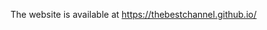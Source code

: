 The website is available at https://thebestchannel.github.io/

<!--
**Thebestchannel/Thebestchannel** is a ✨ _special_ ✨ repository because its `README.md` (this file) appears on your GitHub profile.

Here are some ideas to get you started:

- 🔭 I’m currently working on ...
- 🌱 I’m currently learning ...
- 👯 I’m looking to collaborate on ...
- 🤔 I’m looking for helpwith ...
- 💬 Ask me about ...
- 📫 How to reach me: ...
- 😄 Pronouns: ...
- ⚡ Fun fact: ...
-->
